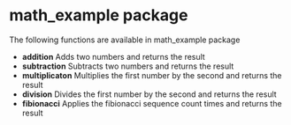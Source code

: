 math_example package
====================

The following functions are available in math_example package
- **addition** Adds two numbers and returns the result
- **subtraction** Subtracts two numbers and returns the result
- **multiplicaton** Multiplies the first number by the second and returns the result
- **division** Divides the first number by the second and returns the result
- **fibionacci** Applies the fibionacci sequence count times and returns the result

